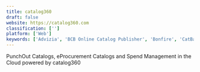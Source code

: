```yaml
---
title: catalog360
draft: false 
website: https://catalog360.com
classification: ['']
platform: ['Web']
keywords: ['Advizia', 'BCB Online Catalog Publisher', 'Bonfire', 'CatBase', 'CleverCat', 'Components Engine', 'Gatekeeper', 'MOSP', 'PDM Builder', 'Procurify', 'Smart Merchandiser', 'SpendMap', 'SutiProcure', 'TRADOGRAM', 'Tofino', 'Turn-Page', 'Zination Wholesale Catalog Maker', 'eCatMan']
---
```

PunchOut Catalogs, eProcurement Catalogs and Spend Management in the Cloud powered by catalog360